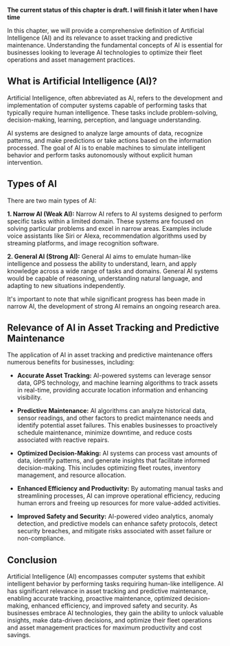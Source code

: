 **The current status of this chapter is draft. I will finish it later when I have time**

In this chapter, we will provide a comprehensive definition of Artificial Intelligence (AI) and its relevance to asset tracking and predictive maintenance. Understanding the fundamental concepts of AI is essential for businesses looking to leverage AI technologies to optimize their fleet operations and asset management practices.

What is Artificial Intelligence (AI)?
-------------------------------------

Artificial Intelligence, often abbreviated as AI, refers to the development and implementation of computer systems capable of performing tasks that typically require human intelligence. These tasks include problem-solving, decision-making, learning, perception, and language understanding.

AI systems are designed to analyze large amounts of data, recognize patterns, and make predictions or take actions based on the information processed. The goal of AI is to enable machines to simulate intelligent behavior and perform tasks autonomously without explicit human intervention.

Types of AI
-----------

There are two main types of AI:

**1. Narrow AI (Weak AI):** Narrow AI refers to AI systems designed to perform specific tasks within a limited domain. These systems are focused on solving particular problems and excel in narrow areas. Examples include voice assistants like Siri or Alexa, recommendation algorithms used by streaming platforms, and image recognition software.

**2. General AI (Strong AI):** General AI aims to emulate human-like intelligence and possess the ability to understand, learn, and apply knowledge across a wide range of tasks and domains. General AI systems would be capable of reasoning, understanding natural language, and adapting to new situations independently.

It's important to note that while significant progress has been made in narrow AI, the development of strong AI remains an ongoing research area.

Relevance of AI in Asset Tracking and Predictive Maintenance
------------------------------------------------------------

The application of AI in asset tracking and predictive maintenance offers numerous benefits for businesses, including:

* **Accurate Asset Tracking:** AI-powered systems can leverage sensor data, GPS technology, and machine learning algorithms to track assets in real-time, providing accurate location information and enhancing visibility.

* **Predictive Maintenance:** AI algorithms can analyze historical data, sensor readings, and other factors to predict maintenance needs and identify potential asset failures. This enables businesses to proactively schedule maintenance, minimize downtime, and reduce costs associated with reactive repairs.

* **Optimized Decision-Making:** AI systems can process vast amounts of data, identify patterns, and generate insights that facilitate informed decision-making. This includes optimizing fleet routes, inventory management, and resource allocation.

* **Enhanced Efficiency and Productivity:** By automating manual tasks and streamlining processes, AI can improve operational efficiency, reducing human errors and freeing up resources for more value-added activities.

* **Improved Safety and Security:** AI-powered video analytics, anomaly detection, and predictive models can enhance safety protocols, detect security breaches, and mitigate risks associated with asset failure or non-compliance.

Conclusion
----------

Artificial Intelligence (AI) encompasses computer systems that exhibit intelligent behavior by performing tasks requiring human-like intelligence. AI has significant relevance in asset tracking and predictive maintenance, enabling accurate tracking, proactive maintenance, optimized decision-making, enhanced efficiency, and improved safety and security. As businesses embrace AI technologies, they gain the ability to unlock valuable insights, make data-driven decisions, and optimize their fleet operations and asset management practices for maximum productivity and cost savings.
